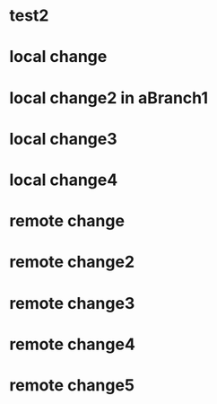 # test2
# local change
# local change2 in aBranch1
# local change3
# local change4
# remote change
# remote change2
# remote change3
# remote change4
# remote change5
